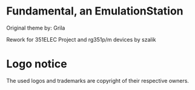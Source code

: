# Fundamental, an EmulationStation 

Original theme by: Grila

Rework for 351ELEC Project and rg351p/m devices by szalik

# Logo notice

The used logos and trademarks are copyright of their respective owners.
